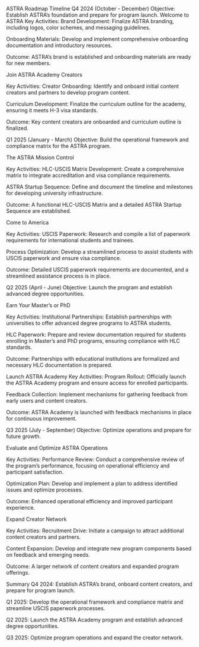 ASTRA Roadmap Timeline
Q4 2024 (October - December)
Objective: Establish ASTRA’s foundation and prepare for program launch.
Welcome to ASTRA
Key Activities:
Brand Development: Finalize ASTRA branding, including logos, color schemes, and messaging guidelines.

Onboarding Materials: Develop and implement comprehensive onboarding documentation and introductory resources.

Outcome: ASTRA’s brand is established and onboarding materials are ready for new members.

Join ASTRA Academy Creators

Key Activities:
Creator Onboarding: Identify and onboard initial content creators and partners to develop program content.

Curriculum Development: Finalize the curriculum outline for the academy, ensuring it meets H-3 visa standards.

Outcome: Key content creators are onboarded and curriculum outline is finalized.

Q1 2025 (January - March)
Objective: Build the operational framework and compliance matrix for the ASTRA program.

The ASTRA Mission Control

Key Activities:
HLC-USCIS Matrix Development: Create a comprehensive matrix to integrate accreditation and visa compliance requirements.

ASTRA Startup Sequence: Define and document the timeline and milestones for developing university infrastructure.

Outcome: A functional HLC-USCIS Matrix and a detailed ASTRA Startup Sequence are established.

Come to America

Key Activities:
USCIS Paperwork: Research and compile a list of paperwork requirements for international students and trainees.

Process Optimization: Develop a streamlined process to assist students with USCIS paperwork and ensure visa compliance.

Outcome: Detailed USCIS paperwork requirements are documented, and a streamlined assistance process is in place.

Q2 2025 (April - June)
Objective: Launch the program and establish advanced degree opportunities.

Earn Your Master’s or PhD

Key Activities:
Institutional Partnerships: Establish partnerships with universities to offer advanced degree programs to ASTRA students.

HLC Paperwork: Prepare and review documentation required for students enrolling in Master’s and PhD programs, ensuring compliance with HLC standards.

Outcome: Partnerships with educational institutions are formalized and necessary HLC documentation is prepared.

Launch ASTRA Academy
Key Activities:
Program Rollout: Officially launch the ASTRA Academy program and ensure access for enrolled participants.

Feedback Collection: Implement mechanisms for gathering feedback from early users and content creators.

Outcome: ASTRA Academy is launched with feedback mechanisms in place for continuous improvement.

Q3 2025 (July - September)
Objective: Optimize operations and prepare for future growth.

Evaluate and Optimize ASTRA Operations

Key Activities:
Performance Review: Conduct a comprehensive review of the program’s performance, focusing on operational efficiency and participant satisfaction.

Optimization Plan: Develop and implement a plan to address identified issues and optimize processes.

Outcome: Enhanced operational efficiency and improved participant experience.

Expand Creator Network

Key Activities:
Recruitment Drive: Initiate a campaign to attract additional content creators and partners.

Content Expansion: Develop and integrate new program components based on feedback and emerging needs.

Outcome: A larger network of content creators and expanded program offerings.

Summary
Q4 2024: Establish ASTRA’s brand, onboard content creators, and prepare for program launch.

Q1 2025: Develop the operational framework and compliance matrix and streamline USCIS paperwork processes.

Q2 2025: Launch the ASTRA Academy program and establish advanced degree opportunities.

Q3 2025: Optimize program operations and expand the creator network.
